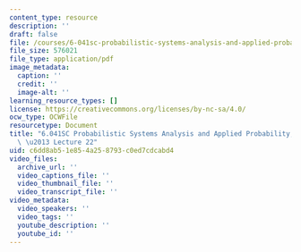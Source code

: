 ```yaml
---
content_type: resource
description: ''
draft: false
file: /courses/6-041sc-probabilistic-systems-analysis-and-applied-probability-fall-2013/c6dd8ab51e854a258793c0ed7cdcabd4_MIT6_041SCF13_lec22_300k.pdf
file_size: 576021
file_type: application/pdf
image_metadata:
  caption: ''
  credit: ''
  image-alt: ''
learning_resource_types: []
license: https://creativecommons.org/licenses/by-nc-sa/4.0/
ocw_type: OCWFile
resourcetype: Document
title: "6.041SC Probabilistic Systems Analysis and Applied Probability, Fall 2013Transcript\
  \ \u2013 Lecture 22"
uid: c6dd8ab5-1e85-4a25-8793-c0ed7cdcabd4
video_files:
  archive_url: ''
  video_captions_file: ''
  video_thumbnail_file: ''
  video_transcript_file: ''
video_metadata:
  video_speakers: ''
  video_tags: ''
  youtube_description: ''
  youtube_id: ''
---
```


